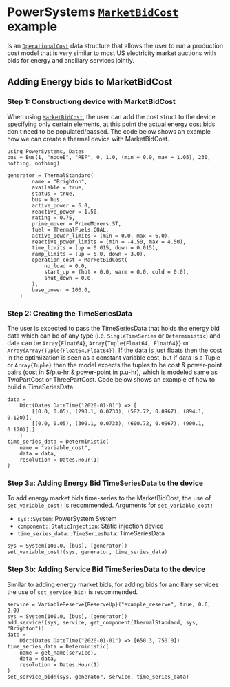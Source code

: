# PowerSystems [`MarketBidCost`](@ref) example

Is an [`OperationalCost`](@ref)  data structure that allows the user to run a production
cost model that is very similar to most US electricity market auctions with bids for energy
and ancillary services jointly.

## Adding Energy bids to MarketBidCost

### Step 1: Constructiong device with MarketBidCost

When using [`MarketBidCost`](@ref), the user can add the cost struct to the device specifying
only certain elements, at this point the actual energy cost bids don't need to be populated/passed.
The code below shows an example how we can create a thermal device with MarketBidCost.

```@example market_bid_cost
using PowerSystems, Dates
bus = Bus(1, "nodeE", "REF", 0, 1.0, (min = 0.9, max = 1.05), 230, nothing, nothing)

generator = ThermalStandard(
        name = "Brighton",
        available = true,
        status = true,
        bus = bus,
        active_power = 6.0,
        reactive_power = 1.50,
        rating = 0.75,
        prime_mover = PrimeMovers.ST,
        fuel = ThermalFuels.COAL,
        active_power_limits = (min = 0.0, max = 6.0),
        reactive_power_limits = (min = -4.50, max = 4.50),
        time_limits = (up = 0.015, down = 0.015),
        ramp_limits = (up = 5.0, down = 3.0),
        operation_cost = MarketBidCost(
            no_load = 0.0,
            start_up = (hot = 0.0, warm = 0.0, cold = 0.0),
            shut_down = 0.0,
        ),
        base_power = 100.0,
    )
```

### Step 2: Creating the TimeSeriesData

The user is expected to pass the TimeSeriesData that holds the energy bid data which can be
of any type (i.e. `SingleTimeSeries` or `Deterministic`) and data can be `Array{Float64}`,
`Array{Tuple{Float64, Float64}}` or `Array{Array{Tuple{Float64,Float64}}`. If the data is
just floats then the cost in the optimization is seen as a constant variable cost, but if
data is a Tuple or `Array{Tuple}` then the model expects the tuples to be cost & power-point
pairs (cost in $/p.u-hr & power-point in p.u-hr), which is modeled same as TwoPartCost or
ThreePartCost. Code below shows an example of how to build a TimeSeriesData.

```@example market_bid_cost
data =
    Dict(Dates.DateTime("2020-01-01") => [
        [(0.0, 0.05), (290.1, 0.0733), (582.72, 0.0967), (894.1, 0.120)],
        [(0.0, 0.05), (300.1, 0.0733), (600.72, 0.0967), (900.1, 0.120)],]
    )
time_series_data = Deterministic(
    name = "variable_cost",
    data = data,
    resolution = Dates.Hour(1)
)
```

### Step 3a: Adding Energy Bid TimeSeriesData to the device

To add energy market bids time-series to the MarketBidCost, the use of `set_variable_cost!`
is recommended. Arguments for `set_variable_cost!`

- `sys::System`: PowerSystem System
- `component::StaticInjection`: Static injection device
- `time_series_data::TimeSeriesData`: TimeSeriesData

```@example market_bid_cost
sys = System(100.0, [bus], [generator])
set_variable_cost!(sys, generator, time_series_data)
```

### Step 3b: Adding Service Bid TimeSeriesData to the device

Similar to adding energy market bids,  for adding bids for ancillary services the use of
`set_service_bid!` is recommended.

```@example market_bid_cost
service = VariableReserve{ReserveUp}("example_reserve", true, 0.6, 2.0)
sys = System(100.0, [bus], [generator])
add_service!(sys, service, get_component(ThermalStandard, sys, "Brighton"))
data =
    Dict(Dates.DateTime("2020-01-01") => [650.3, 750.0])
time_series_data = Deterministic(
    name = get_name(service),
    data = data,
    resolution = Dates.Hour(1)
)
set_service_bid!(sys, generator, service, time_series_data)
```
